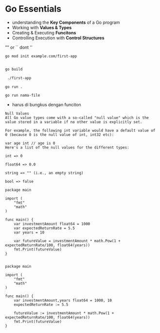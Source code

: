 # Go Essentials

- understanding the **Key Components** of a Go program
- Working with **Values & Types**
- Creating & Executing **Funcitons**
- Controlling Execution with **Control Structures**

"" or `` dont ''

```sh
go mod init example.com/first-app


go build

 ./first-app

```

```sh
go run .

go run nama-file

```

- harus di bungkus dengan funciton

```
Null Values
All Go value types come with a so-called "null value" which is the value stored in a variable if no other value is explicitly set.

For example, the following int variable would have a default value of 0 (because 0 is the null value of int, int32 etc):

var age int // age is 0
Here's a list of the null values for the different types:

int => 0

float64 => 0.0

string => "" (i.e., an empty string)

bool => false
```

```
package main

import (
	"fmt"
	"math"
)

func main() {
	var investmentAmount float64 = 1000
	var expectedReturnRate = 5.5
	var years = 10

	var futureValue = investmentAmount * math.Pow(1 + expectedReturnRate/100, float64(years))
	fmt.Print(futureValue)
}


```

```
package main

import (
	"fmt"
	"math"
)

func main() {
	var investmentAmount,years float64 = 1000, 10
	expectedReturnRate := 5.5

	futureValue := investmentAmount * math.Pow(1 + expectedReturnRate/100, float64(years))
	fmt.Print(futureValue)
}

```
